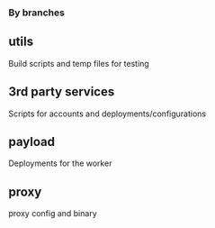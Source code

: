 ### By branches

## utils

Build scripts and temp files for testing

## 3rd party services

Scripts for accounts and deployments/configurations

## payload

Deployments for the worker

## proxy

proxy config and binary
